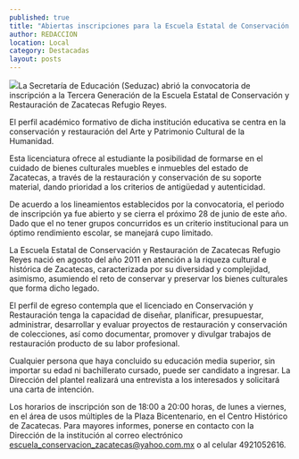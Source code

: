 ```yaml
---
published: true
title: "Abiertas inscripciones para la Escuela Estatal de Conservación y Restauración del Arte: Seduzac "
author: REDACCION
location: Local
category: Destacadas
layout: posts
---
```


![](http://i.imgur.com/b5gs0rQm.jpg)La Secretaría de Educación (Seduzac) abrió la convocatoria de inscripción a la Tercera Generación de la Escuela Estatal de Conservación y Restauración de Zacatecas Refugio Reyes.

El perfil académico formativo de dicha institución educativa se centra en la conservación y restauración del Arte y Patrimonio Cultural de la Humanidad.

Esta licenciatura ofrece al estudiante la posibilidad de formarse en el cuidado de bienes culturales muebles e inmuebles del estado de Zacatecas, a través de la restauración y conservación de su soporte material, dando prioridad a los criterios de antigüedad y autenticidad.

De acuerdo a los lineamientos establecidos por la convocatoria, el periodo de inscripción ya fue abierto y se cierra el próximo 28 de junio de este año. Dado que el no tener grupos concurridos es un criterio institucional para un óptimo rendimiento escolar, se manejará cupo limitado.

La Escuela Estatal de Conservación y Restauración de Zacatecas Refugio Reyes nació en agosto del año 2011 en atención a la riqueza cultural e histórica de Zacatecas, caracterizada por su diversidad y complejidad, asimismo, asumiendo el reto de conservar y preservar los bienes culturales que forma dicho legado.

El perfil de egreso contempla que el licenciado en Conservación y Restauración tenga la capacidad de diseñar, planificar, presupuestar, administrar, desarrollar y evaluar proyectos de restauración y conservación de colecciones, así como documentar, promover y divulgar trabajos de restauración producto de su labor profesional.

Cualquier persona que haya concluido su educación media superior, sin importar su edad ni bachillerato cursado, puede ser candidato a ingresar. La Dirección del plantel realizará una entrevista a los interesados y solicitará una carta de intención.

Los horarios de inscripción son de 18:00 a 20:00 horas, de lunes a viernes, en el área de usos múltiples de la Plaza Bicentenario, en el Centro Histórico de Zacatecas. Para mayores informes, ponerse en contacto con la Dirección de la institución al correo electrónico escuela_conservacion_zacatecas@yahoo.com.mx o al celular 4921052616.
